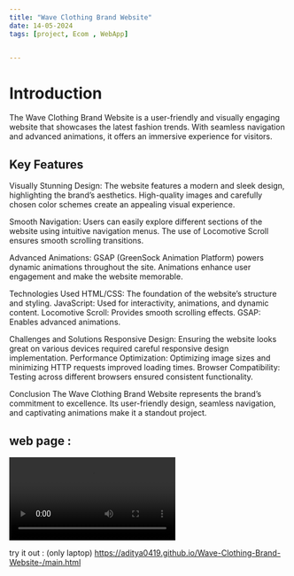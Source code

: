 ```yaml
---
title: "Wave Clothing Brand Website"
date: 14-05-2024
tags: [project, Ecom , WebApp]


---
```


# Introduction

The Wave Clothing Brand Website is a user-friendly and visually engaging website that showcases the latest fashion trends. With seamless navigation and advanced animations, it offers an immersive experience for visitors.

## Key Features

Visually Stunning Design:
The website features a modern and sleek design, highlighting the brand’s aesthetics.
High-quality images and carefully chosen color schemes create an appealing visual experience.

Smooth Navigation:
Users can easily explore different sections of the website using intuitive navigation menus.
The use of Locomotive Scroll ensures smooth scrolling transitions.

Advanced Animations:
GSAP (GreenSock Animation Platform) powers dynamic animations throughout the site.
Animations enhance user engagement and make the website memorable.

Technologies Used
HTML/CSS: The foundation of the website’s structure and styling.
JavaScript: Used for interactivity, animations, and dynamic content.
Locomotive Scroll: Provides smooth scrolling effects.
GSAP: Enables advanced animations.

Challenges and Solutions
Responsive Design: Ensuring the website looks great on various devices required careful responsive design implementation.
Performance Optimization: Optimizing image sizes and minimizing HTTP requests improved loading times.
Browser Compatibility: Testing across different browsers ensured consistent functionality.

Conclusion
The Wave Clothing Brand Website represents the brand’s commitment to excellence. Its user-friendly design, seamless navigation, and captivating animations make it a standout project.

## web page : 
<video controls src="../ecom-clothing.mp4" title="Clothing site"></video>

try it out : (only laptop) https://aditya0419.github.io/Wave-Clothing-Brand-Website-/main.html